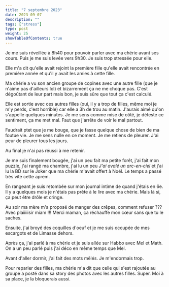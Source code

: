 ```yaml
---
title: "7 septembre 2023"
date: 2023-09-07
description: ""
tags: ["stress"]
type: post
weight: 25
showTableOfContents: true
---
```


Je me suis réveillée à 8h40 pour pouvoir parler avec ma chérie avant ses cours. Puis je me suis levée vers 9h30. Je suis trop stressée pour elle.

Elle m'a dit qu'elle avait rejoint la première fille qu'elle avait rencontrée en première année et qu'il y avait les amies à cette fille.

Ma chérie a vu son ancien groupe de copines avec une autre fille (que je n'aime pas d'ailleurs lol) et bizarrement ça ne me choque pas. C'est dégoûtant de leur part mais bon, je suis sûre que tout ça c'est calculé.

Elle est sortie avec ces autres filles (oui, il y a trop de filles, même moi je m'y perds, c'est horrible) car elle a 3h de trou au matin. J'aurais aimé qu'on s'appelle quelques minutes. Je me sens comme mise de côté, je déteste ce sentiment, ça me met mal. Faut que j'arrête de voir le mal partout.

Faudrait ptet que je me bouge, que je fasse quelque chose de bien de ma foutue vie. Je me sens nulle en ce moment. Je me retiens de pleurer. J'ai peur de pleurer tous les jours. 

Au final je n'ai pas réussi à me retenir.

Je me suis finalement bougée, j'ai un peu fait ma petite forêt, j'ai fait mon puzzle, j'ai rangé ma chambre, j'ai lu un peu *J'ai avalé un arc-en-ciel* et j'ai lu la BD sur le Joker que ma chérie m'avait offert à Noël. Le temps a passé très vite cette aprem. 

En rangeant je suis retombée sur mon journal intime de quand j'étais en 6e. Il y a quelques mois je n'étais pas prête à le lire avec ma chérie. Mais là si, ça peut être drôle et cringe. 

Au soir ma mère m'a proposé de manger des crêpes, comment refuser ??? Avec plaiiiiisir miam !!! Merci maman, ça réchauffe mon cœur sans que tu le saches.

Ensuite, j'ai broyé des coquilles d'oeuf et je me suis occupée de mes escargots et de Limasse dehors.

Après ça, j'ai parlé à ma chérie et je suis allée sur Habbo avec Mel et Math. On a un peu parlé puis j'ai déco en même temps que Mel.

Avant d'aller dormir, j'ai fait des mots mêlés. Je m'endormais trop.

Pour reparler des filles, ma chérie m'a dit que celle qui s'est rajoutée au groupe a posté dans sa story des photos avec les autres filles. Super. Moi à sa place, je la bloquerais aussi.